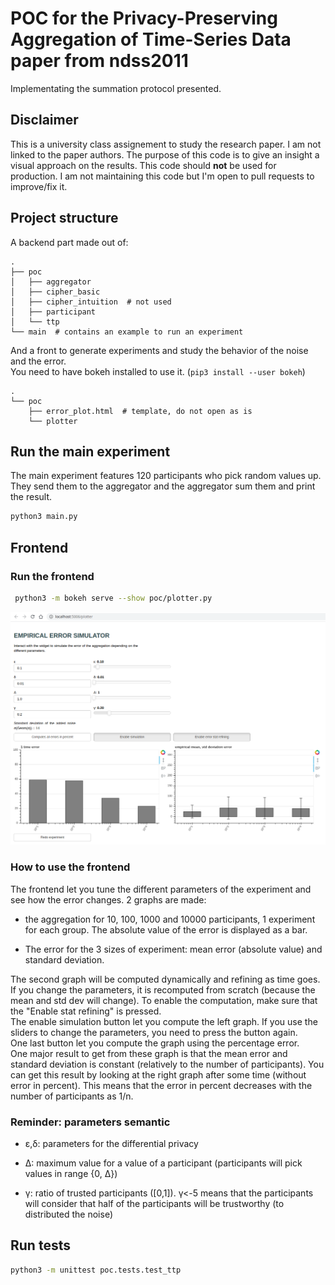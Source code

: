 # POC for the Privacy-Preserving Aggregation of Time-Series Data paper from ndss2011

Implementating the summation protocol presented.

## Disclaimer

This is a university class assignement to study the research paper. I am not linked to the paper authors. The purpose of this code is to give an insight a visual approach on the results. This code should **not** be used for production. I am not maintaining this code but I'm open to pull requests to improve/fix it.

## Project structure

A backend part made out of:

```
.
├── poc
│   ├── aggregator
│   ├── cipher_basic
│   ├── cipher_intuition  # not used
│   ├── participant
│   └── ttp
└── main  # contains an example to run an experiment
```

And a front to generate experiments and study the behavior of the noise and the error.  
You need to have bokeh installed to use it. (`pip3 install --user bokeh`)

```
.
└── poc
    ├── error_plot.html  # template, do not open as is
    └── plotter

```

## Run the main experiment

The main experiment features 120 participants who pick random values up. They send them to the aggregator and the aggregator sum them and print the result.

```bash
python3 main.py
```

## Frontend

### Run the frontend

```bash
 python3 -m bokeh serve --show poc/plotter.py
 ```

![alt text](screenshots/frontend.png "frontend preview")

### How to use the frontend

The frontend let you tune the different parameters of the experiment and see how the error changes.
2 graphs are made:

- the aggregation for 10, 100, 1000 and 10000 participants, 1 experiment for each group. The absolute value of the error is displayed as a bar.

- The error for the 3 sizes of experiment: mean error (absolute value) and standard deviation.

The second graph will be computed dynamically and refining as time goes. If you change the parameters, it is recomputed from scratch (because the mean and std dev will change). To enable the computation, make sure that the "Enable stat refining" is pressed.  
The enable simulation button let you compute the left graph. If you use the sliders to change the parameters, you need to press the button again.  
One last button let you compute the graph using the percentage error.  
One major result to get from these graph is that the mean error and standard deviation is constant (relatively to the number of participants). You can get this result by looking at the right graph after some time (without error in percent). This means that the error in percent decreases with the number of participants as 1/n.  

### Reminder: parameters semantic

- ε,δ: parameters for the differential privacy

- Δ: maximum value for a value of a participant (participants will pick values in range {0, Δ})

- γ: ratio of trusted participants ([0,1]). γ<-5 means that the participants will consider that half of the participants will be trustworthy (to distributed the noise)

## Run tests

```bash
python3 -m unittest poc.tests.test_ttp
```
